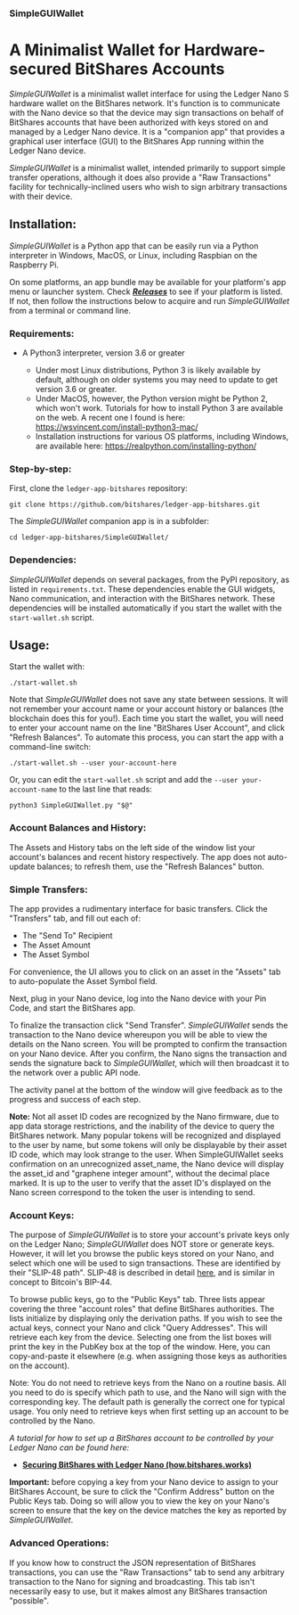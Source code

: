 ### SimpleGUIWallet

# A Minimalist Wallet for Hardware-secured BitShares Accounts

_SimpleGUIWallet_ is a minimalist wallet interface for using the Ledger Nano S hardware wallet on the BitShares network.  It's function is to communicate with the Nano device so that the device may sign transactions on behalf of BitShares accounts that have been authorized with keys stored on and managed by a Ledger Nano device.  It is a "companion app" that provides a graphical user interface (GUI) to the BitShares App running within the Ledger Nano device.

_SimpleGUIWallet_ is a minimalist wallet, intended primarily to support simple transfer operations, although it does also provide a "Raw Transactions" facility for technically-inclined users who wish to sign arbitrary transactions with their device.

## Installation:

_SimpleGUIWallet_ is a Python app that can be easily run via a Python interpreter in Windows, MacOS, or Linux, including Raspbian
on the Raspberry Pi.

On some platforms, an app bundle may be available for your platform's app menu or launcher system.  Check _**[Releases](https://github.com/bitshares/ledger-app-bitshares/releases)**_ to see if your platform is listed.  If not, then follow the instructions below to acquire and run _SimpleGUIWallet_ from a terminal or command line.

### Requirements:

* A Python3 interpreter, version 3.6 or greater

  * Under most Linux distributions, Python 3 is likely available by default, although on older systems you may need to update to get version 3.6 or greater.
  * Under MacOS, however, the Python version might be Python 2, which won't work.  Tutorials for how to install Python 3 are available on the web.  A recent one I found is here: https://wsvincent.com/install-python3-mac/
  * Installation instructions for various OS platforms, including Windows, are available here: https://realpython.com/installing-python/

### Step-by-step:

First, clone the `ledger-app-bitshares` repository:

```
git clone https://github.com/bitshares/ledger-app-bitshares.git
```

The _SimpleGUIWallet_ companion app is in a subfolder:

```
cd ledger-app-bitshares/SimpleGUIWallet/
```

### Dependencies:

_SimpleGUIWallet_ depends on several packages, from the PyPI repository, as listed in `requirements.txt`.  These dependencies enable the GUI widgets, Nano communication, and interaction with the BitShares network.  These dependencies will be installed automatically if you start the wallet with the `start-wallet.sh` script.

## Usage:

Start the wallet with:

```
./start-wallet.sh
```

Note that _SimpleGUIWallet_ does not save any state between sessions.  It will not remember your account name or your account history or balances (the blockchain does this for you!).  Each time you start the wallet, you will need to enter your account name on the line "BitShares User Account", and click "Refresh Balances".  To automate this process, you can start the app with a command-line switch:

```
./start-wallet.sh --user your-account-here
```

Or, you can edit the `start-wallet.sh` script and add the `--user your-account-name` to the last line that reads:
```
python3 SimpleGUIWallet.py "$@"
```

### Account Balances and History:

The Assets and History tabs on the left side of the window list your account's balances and recent history respectively.  The app does not auto-update balances; to refresh them, use the "Refresh Balances" button.

### Simple Transfers:

The app provides a rudimentary interface for basic transfers.  Click the "Transfers" tab, and fill out each of:

* The "Send To" Recipient
* The Asset Amount
* The Asset Symbol

For convenience, the UI allows you to click on an asset in the "Assets" tab to auto-populate the Asset Symbol field.

Next, plug in your Nano device, log into the Nano device with your Pin Code, and start the BitShares app.

To finalize the transaction click "Send Transfer".  _SimpleGUIWallet_ sends the transaction to the Nano device whereupon you will be able to view the details on the Nano screen.  You will be prompted to confirm the transaction on your Nano device.   After you confirm, the Nano signs the transaction and sends the signature back to _SimpleGUIWallet_, which will then broadcast it to the network over a public API node.

The activity panel at the bottom of the window will give feedback as to the progress and success of each step.

**Note:** Not all asset ID codes are recognized by the Nano firmware, due to app data storage restrictions, and the inability of the device to query the BitShares network.  Many popular tokens will be recognized and displayed to the user by name, but some tokens will only be displayable by their asset ID code, which may look strange to the user.  When SimpleGUIWallet seeks confirmation on an unrecognized asset_name, the Nano device will display the asset_id and "graphene integer amount", without the decimal place marked.  It is up to the user to verify that the asset ID's displayed on the Nano screen correspond to the token the user is intending to send.

### Account Keys:

The purpose of _SimpleGUIWallet_ is to store your account's private keys only on the Ledger Nano;  _SimpleGUIWallet_ does NOT store or generate keys.  However, it will let you browse the public keys stored on your Nano, and select which one will be used to sign transactions.  These are identified by their "SLIP-48 path".  SLIP-48 is described in detail [here](https://github.com/satoshilabs/slips/blob/master/slip-0048.md), and is similar in concept to Bitcoin's BIP-44.

To browse public keys, go to the "Public Keys" tab.  Three lists appear covering the three "account roles" that define BitShares authorities.  The lists initialize by displaying only the derivation paths.  If you wish to see the actual keys, connect your Nano and click "Query Addresses".  This will retrieve each key from the device.  Selecting one from the list boxes will print the key in the PubKey box at the top of the window.  Here, you can copy-and-paste it elsewhere (e.g. when assigning those keys as authorities on the account).

Note: You do not need to retrieve keys from the Nano on a routine basis.  All you need to do is specify which path to use, and the Nano will sign with the corresponding key.  The default path is generally the correct one for typical usage.  You only need to retrieve keys when first setting up an account to be controlled by the Nano.

_A tutorial for how to set up a BitShares account to be controlled by your Ledger Nano can be found here:_

* **[Securing BitShares with Ledger Nano (how.bitshares.works)](https://how.bitshares.works/en/master/user_guide/ledger_nano.html)**

**Important:** before copying a key from your Nano device to assign to your BitShares Account, be sure to click the "Confirm Address" button on the Public Keys tab. Doing so will allow you to view the key on your Nano's screen to ensure that the key on the device matches the key as reported by _SimpleGUIWallet_.

### Advanced Operations:

If you know how to construct the JSON representation of BitShares transactions, you can use the "Raw Transactions" tab to send any arbitrary transaction to the Nano for signing and broadcasting.  This tab isn't necessarily easy to use, but it makes almost any BitShares transaction "possible".
